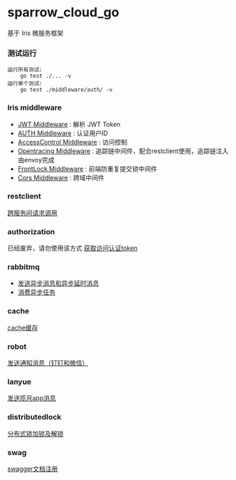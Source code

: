# sparrow_cloud_go
基于 Iris 微服务框架

### 测试运行 ###

    运行所有测试:
        go test ./... -v
    运行单个测试:
        go test ./middleware/auth/ -v

### Iris middleware ###

* [JWT Middleware](/middleware/jwt/README.md) : 解析 JWT Token
* [AUTH Middleware](/middleware/auth/README.md) : 认证用户ID
* [AccessControl Middleware](/middleware/accesscontrol/README.md) : 访问控制
* [Opentracing Middleware](/middleware/opentracing/README.md) : 追踪链中间件，配合restclient使用，追踪链注入由envoy完成
* [FrontLock Middleware](/middleware/frontlock/README.md) : 前端防重复提交锁中间件
* [Cors Middleware](/middleware/cors/README.md) : 跨域中间件

### restclient ###

[跨服务间请求调用](/restclient/README.md)

### authorization ###

已经废弃，请勿使用该方式
[获取访问认证token](/authorization/README.md)

### rabbitmq ###

* [发送异步消息和异步延时消息](/rabbitmq/README.md#发送异步消息)
* [消费异步任务](/rabbitmq/README.md#消费异步消息)

### cache ###

[cache缓存](/cache/README.md)

### robot ###

[发送通知消息（钉钉和微信）](/robot/README.md)

### lanyue ###

[发送揽月app消息](/lanyue/README.md)

### distributedlock ###

[分布式锁加锁及解锁](/distributedlock/README.md)

### swag ###

[swagger文档注册](/swag/README.md)